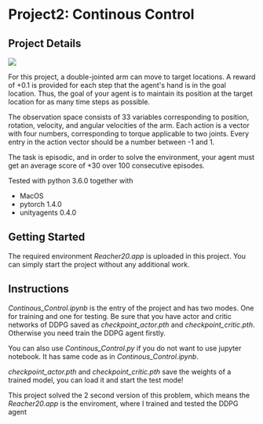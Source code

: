 # Project2: Continous Control


## Project Details
<img src="https://github.com/YueYao-bot/Udacity-Continous-Control/blob/master/test_result.gif"/>

For this project, a double-jointed arm can move to target locations. A reward of +0.1 is provided for each step that the agent's hand is in the goal location. Thus, the goal of your agent is to maintain its position at the target location for as many time steps as possible.

The observation space consists of 33 variables corresponding to position, rotation, velocity, and angular velocities of the arm. Each action is a vector with four numbers, corresponding to torque applicable to two joints. Every entry in the action vector should be a number between -1 and 1.

The task is episodic, and in order to solve the environment, your agent must get an average score of +30 over 100 consecutive episodes.

Tested with python 3.6.0 together with

  * MacOS
  * pytorch 1.4.0
  * unityagents 0.4.0

## Getting Started
The required environment *Reacher20.app* is uploaded in this project. You can simply start the project without any additional work.



## Instructions
*Continous_Control.ipynb* is the entry of the project and has two modes. One for training and one for testing. Be sure that you have actor and critic networks of DDPG saved as *checkpoint_actor.pth* and *checkpoint_critic.pth*. Otherwise you need train the DDPG agent firstly. 

You can also use *Continous_Control.py* if you do not want to use jupyter notebook. It has same code as in *Continous_Control.ipynb*.

*checkpoint_actor.pth* and *checkpoint_critic.pth* save the weights of a trained model, you can load it and start the test mode!

This project solved the 2 second version of this problem, which means the *Reacher20.app* is the enviroment, where I trained and tested the DDPG agent